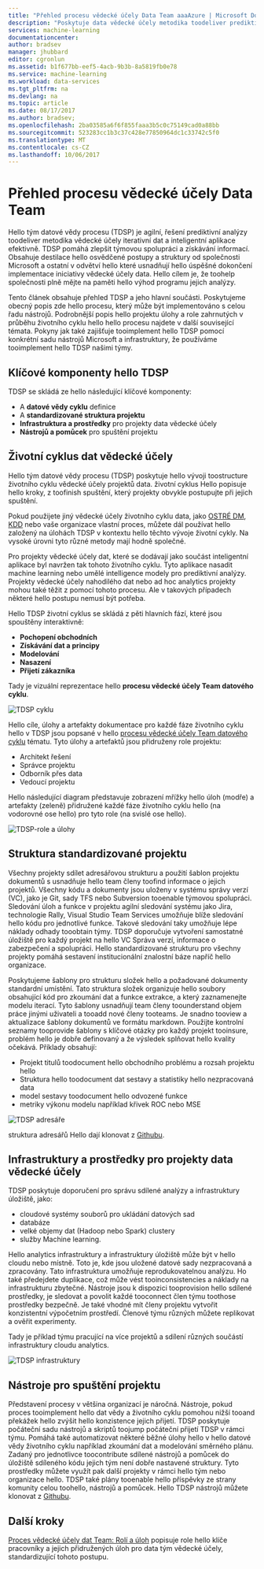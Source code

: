 ```yaml
---
title: "Přehled procesu vědecké účely Data Team aaaAzure | Microsoft Docs"
description: "Poskytuje data vědecké účely metodika toodeliver prediktivní analýzy řešení a inteligentní aplikace."
services: machine-learning
documentationcenter: 
author: bradsev
manager: jhubbard
editor: cgronlun
ms.assetid: b1f677bb-eef5-4acb-9b3b-8a5819fb0e78
ms.service: machine-learning
ms.workload: data-services
ms.tgt_pltfrm: na
ms.devlang: na
ms.topic: article
ms.date: 08/17/2017
ms.author: bradsev;
ms.openlocfilehash: 2ba03585a6f6f855faaa3b5c0c75149cad0a88bb
ms.sourcegitcommit: 523283cc1b3c37c428e77850964dc1c33742c5f0
ms.translationtype: MT
ms.contentlocale: cs-CZ
ms.lasthandoff: 10/06/2017
---
```

# <a name="team-data-science-process-overview"></a>Přehled procesu vědecké účely Data Team

Hello tým datové vědy procesu (TDSP) je agilní, řešení prediktivní analýzy toodeliver metodika vědecké účely iterativní dat a inteligentní aplikace efektivně. TDSP pomáhá zlepšit týmovou spolupráci a získávání informací. Obsahuje destilace hello osvědčené postupy a struktury od společnosti Microsoft a ostatní v odvětví hello které usnadňují hello úspěšné dokončení implementace iniciativy vědecké účely data. Hello cílem je, že toohelp společnosti plně mějte na paměti hello výhod programu jejich analýzy.

Tento článek obsahuje přehled TDSP a jeho hlavní součásti. Poskytujeme obecný popis zde hello procesu, který může být implementováno s celou řadu nástrojů. Podrobnější popis hello projektu úlohy a role zahrnutých v průběhu životního cyklu hello hello procesu najdete v další související témata. Pokyny jak také zajišťuje tooimplement hello TDSP pomocí konkrétní sadu nástrojů Microsoft a infrastruktury, že používáme tooimplement hello TDSP našimi týmy.

## <a name="key-components-of-hello-tdsp"></a>Klíčové komponenty hello TDSP

TDSP se skládá ze hello následující klíčové komponenty:

- A **datové vědy cyklu** definice
- A **standardizované struktura projektu**
- **Infrastruktura a prostředky** pro projekty data vědecké účely
- **Nástrojů a pomůcek** pro spuštění projektu


## <a name="data-science-lifecycle"></a>Životní cyklus dat vědecké účely

Hello tým datové vědy procesu (TDSP) poskytuje hello vývoji toostructure životního cyklu vědecké účely projektů data. životní cyklus Hello popisuje hello kroky, z toofinish spuštění, který projekty obvykle postupujte při jejich spuštění.

Pokud použijete jiný vědecké účely životního cyklu data, jako [OSTRÉ DM](https://wikipedia.org/wiki/Cross_Industry_Standard_Process_for_Data_Mining), [KDD](https://wikipedia.org/wiki/Data_mining#Process) nebo vaše organizace vlastní proces, můžete dál používat hello založený na úlohách TDSP v kontextu hello těchto vývoje životní cykly. Na vysoké úrovni tyto různé metody mají hodně společné. 

Pro projekty vědecké účely dat, které se dodávají jako součást inteligentní aplikace byl navržen tak tohoto životního cyklu. Tyto aplikace nasadit machine learning nebo umělé intelligence modely pro prediktivní analýzy. Projekty vědecké účely nahodilého dat nebo ad hoc analytics projekty mohou také těžit z pomocí tohoto procesu. Ale v takových případech některé hello postupu nemusí být potřeba.    

Hello TDSP životní cyklus se skládá z pěti hlavních fází, které jsou spouštěny interaktivně:

* **Pochopení obchodních**
* **Získávání dat a principy**
* **Modelování**
* **Nasazení**
* **Přijetí zákazníka**

Tady je vizuální reprezentace hello **procesu vědecké účely Team datového cyklu**. 

![TDSP cyklu](./media/data-science-process-overview/tdsp-lifecycle.png) 

Hello cíle, úlohy a artefakty dokumentace pro každé fáze životního cyklu hello v TDSP jsou popsané v hello [procesu vědecké účely Team datového cyklu](data-science-process-lifecycle.md) tématu. Tyto úlohy a artefaktů jsou přidruženy role projektu:

- Architekt řešení
- Správce projektu
- Odborník přes data
- Vedoucí projektu 

Hello následující diagram představuje zobrazení mřížky hello úloh (modře) a artefakty (zeleně) přidružené každé fáze životního cyklu hello (na vodorovné ose hello) pro tyto role (na svislé ose hello). 

![TDSP-role a úlohy](./media/data-science-process-overview/tdsp-tasks-by-roles.png)

## <a name="standardized-project-structure"></a>Struktura standardizované projektu

Všechny projekty sdílet adresářovou strukturu a použití šablon projektu dokumentů s usnadňuje hello team členy toofind informace o jejich projektů. Všechny kódu a dokumenty jsou uloženy v systému správy verzí (VC), jako je Git, sady TFS nebo Subversion tooenable týmovou spolupráci. Sledování úloh a funkce v projektu agilní sledování systému jako Jira, technologie Rally, Visual Studio Team Services umožňuje blíže sledování hello kódu pro jednotlivé funkce. Takové sledování taky umožňuje lépe náklady odhady tooobtain týmy. TDSP doporučuje vytvoření samostatné úložiště pro každý projekt na hello VC Správa verzí, informace o zabezpečení a spolupráci. Hello standardizované strukturu pro všechny projekty pomáhá sestavení institucionální znalostní báze napříč hello organizace.

Poskytujeme šablony pro strukturu složek hello a požadované dokumenty standardní umístění. Tato struktura složek organizuje hello soubory obsahující kód pro zkoumání dat a funkce extrakce, a který zaznamenejte modelu iterací. Tyto šablony usnadňují team členy toounderstand objem práce jinými uživateli a tooadd nové členy tooteams. Je snadno tooview a aktualizace šablony dokumentů ve formátu markdown. Použijte kontrolní seznamy tooprovide šablony s klíčové otázky pro každý projekt tooinsure, problém hello je dobře definovaný a že výsledek splňovat hello kvality očekává. Příklady obsahují:

- Projekt titulů toodocument hello obchodního problému a rozsah projektu hello
- Struktura hello toodocument dat sestavy a statistiky hello nezpracovaná data
- model sestavy toodocument hello odvozené funkce
- metriky výkonu modelu například křivek ROC nebo MSE


![TDSP adresáře](./media/data-science-process-overview/tdsp-dir-structure.png)

struktura adresářů Hello dají klonovat z [Githubu](https://github.com/Azure/Azure-TDSP-ProjectTemplate).

## <a name="infrastructure-and-resources-for-data-science-projects"></a>Infrastruktury a prostředky pro projekty data vědecké účely

TDSP poskytuje doporučení pro správu sdílené analýzy a infrastruktury úložiště, jako:

- cloudové systémy souborů pro ukládání datových sad 
- databáze
- velké objemy dat (Hadoop nebo Spark) clustery 
- služby Machine learning. 

Hello analytics infrastruktury a infrastruktury úložiště může být v hello cloudu nebo místně. Toto je, kde jsou uložené datové sady nezpracovaná a zpracovány. Tato infrastruktura umožňuje reprodukovatelnou analýzu. Ho také předejdete duplikace, což může vést tooinconsistencies a náklady na infrastrukturu zbytečné. Nástroje jsou k dispozici tooprovision hello sdílené prostředky, je sledovat a povolit každé tooconnect člen týmu toothose prostředky bezpečně. Je také vhodné mít členy projektu vytvořit konzistentní výpočetním prostředí. Členové týmu různých můžete replikovat a ověřit experimenty.

Tady je příklad týmu pracující na více projektů a sdílení různých součástí infrastruktury cloudu analytics.

![TDSP infrastruktury](./media/data-science-process-overview/tdsp-analytics-infra.png)


## <a name="tools-and-utilities-for-project-execution"></a>Nástroje pro spuštění projektu

Představení procesy v většina organizací je náročná. Nástroje, pokud proces tooimplement hello dat vědy a životního cyklu pomohou nižší tooand překážek hello zvýšit hello konzistence jejich přijetí. TDSP poskytuje počáteční sadu nástrojů a skriptů toojump počáteční přijetí TDSP v rámci týmu. Pomáhá také automatizovat některé běžné úlohy hello v hello datové vědy životního cyklu například zkoumání dat a modelování směrného plánu. Zadaný pro jednotlivce toocontribute sdílené nástrojů a pomůcek do úložiště sdíleného kódu jejich tým není dobře nastavené struktury. Tyto prostředky můžete využít pak další projekty v rámci hello tým nebo organizace hello. TDSP také plány tooenable hello příspěvky ze strany komunity celou toohello, nástrojů a pomůcek. Hello TDSP nástrojů můžete klonovat z [Githubu](https://github.com/Azure/Azure-TDSP-Utilities).


## <a name="next-steps"></a>Další kroky

[Proces vědecké účely dat Team: Rolí a úloh](https://github.com/Azure/Microsoft-TDSP/blob/master/Docs/roles-tasks.md) popisuje role hello klíče pracovníky a jejich přidružených úloh pro data tým vědecké účely, standardizující tohoto postupu. 
